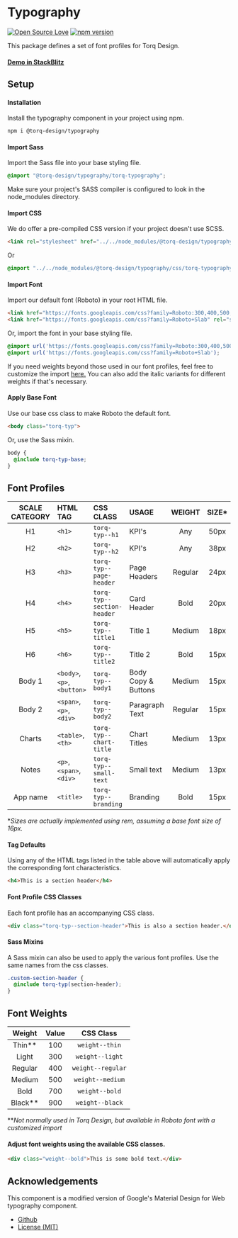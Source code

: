 # Typography

[![Open Source Love](https://badges.frapsoft.com/os/mit/mit.svg?v=102)](https://github.com/ellerbrock/open-source-badge/)
[![npm version](https://badge.fury.io/js/%40torq-design%2Ftypography.svg)](https://badge.fury.io/js/%40torq-design%2Ftypography)

This package defines a set of font profiles for Torq Design.


#### [Demo in StackBlitz](https://stackblitz.com/edit/torq-typography-demo)


## Setup

#### Installation
Install the typography component in your project using npm.

```bash
npm i @torq-design/typography
```

#### Import Sass

Import the Sass file into your base styling file.

```css
@import "@torq-design/typography/torq-typography";
```

Make sure your project's SASS compiler is configured to look in the node_modules directory.

#### Import CSS

We do offer a pre-compiled CSS version if your project doesn't use SCSS.

```html
<link rel="stylesheet" href="../../node_modules/@torq-design/typography/css/torq-typography.css">
```
Or 
```css
@import "../../node_modules/@torq-design/typography/css/torq-typography.css";
```

#### Import Font

Import our default font (Roboto) in your root HTML file.

```html
<link href="https://fonts.googleapis.com/css?family=Roboto:300,400,500,700" rel="stylesheet">
<link href="https://fonts.googleapis.com/css?family=Roboto+Slab" rel="stylesheet">
```

Or, import the font in your base styling file.

```css
@import url('https://fonts.googleapis.com/css?family=Roboto:300,400,500,700');
@import url('https://fonts.googleapis.com/css?family=Roboto+Slab');
```

If you need weights beyond those used in our font profiles, feel free to customize the import [here.](https://fonts.google.com/specimen/Roboto?selection.family=Roboto:300,400,500,700)
You can also add the italic variants for different weights if that's necessary.

#### Apply Base Font
Use our base css class to make Roboto the default font.
```html
<body class="torq-typ">
```
Or, use the Sass mixin.
```scss
body {
  @include torq-typ-base;
}
```

## Font Profiles
| SCALE CATEGORY | HTML TAG                    | CSS CLASS                    | USAGE               | WEIGHT  |SIZE\*|TRACKING\*|LINE HEIGHT\*| TYPEFACE\*    | 
| :------------: | :-------------------------  | :--------------------------  | :-----------------  | :-----: | :--: | :------: | :---------: | :-----------: |
| H1             | `<h1>`                      | `torq-typ--h1`               | KPI's               | Any     | 50px | 0        | 73px        | Roboto        |
| H2             | `<h2>`                      | `torq-typ--h2`               | KPI's               | Any     | 38px | 0        | 56px        | Roboto        |
| H3             | `<h3>`                      | `torq-typ--page-header`      | Page Headers        | Regular | 24px | 0        | 35px        | Roboto        |
| H4             | `<h4>`                      | `torq-typ--section-header`   | Card Header         | Bold    | 20px | Auto     | 29px        | Roboto        |
| H5             | `<h5>`                      | `torq-typ--title1`           | Title 1             | Medium  | 18px | Auto     | 27px        | Roboto        |
| H6             | `<h6>`                      | `torq-typ--title2`           | Title 2             | Bold    | 15px | Auto     | 26px        | Roboto        |
| Body 1         | `<body>`, `<p>`, `<button>` | `torq-typ--body1`            | Body Copy & Buttons | Medium  | 15px | Auto     | 26px        | Roboto        |
| Body 2         | `<span>`, `<p>`, `<div>`    | `torq-typ--body2`            | Paragraph Text      | Regular | 15px | Auto     | 26px        | Roboto        |
| Charts         | `<table>`, `<th>`           | `torq-typ--chart-title`      | Chart Titles        | Medium  | 13px | 0.13px   | 15px        | Roboto        |
| Notes          | `<p>`, `<span>`, `<div>`    | `torq-typ--small-text`       | Small text          | Medium  | 13px | 0.13px   | 15px        | Roboto        |
| App name       | `<title>`                   | `torq-typ--branding`         | Branding            | Bold    | 15px | Auto     | 20px        | Roboto Slab   |



\*_Sizes are actually implemented using rem, assuming a base font size of 16px._

#### Tag Defaults

Using any of the HTML tags listed in the table above will automatically apply the corresponding font characteristics.

```html
<h4>This is a section header</h4>
```

#### Font Profile CSS Classes

Each font profile has an accompanying CSS class.

```html
<div class="torq-typ--section-header">This is also a section header.</div>
```

#### Sass Mixins

A Sass mixin can also be used to apply the various font profiles. Use the same names from the css classes.
```scss
.custom-section-header {
  @include torq-typ(section-header);
}
```

## Font Weights


| Weight     | Value | CSS Class             |
| :--------: | :---: | :-------------------: |
| Thin\*\*   | 100   | `weight--thin`        |
| Light      | 300   | `weight--light`       |
| Regular    | 400   | `weight--regular`     |
| Medium     | 500   | `weight--medium`      |
| Bold       | 700   | `weight--bold`        |
| Black\*\*  | 900   | `weight--black`       |

\*\*_Not normally used in Torq Design, but available in Roboto font with a customized import_

#### Adjust font weights using the available CSS classes.

```html
<div class="weight--bold">This is some bold text.</div>
```

## Acknowledgements
This component is a modified version of Google's Material Design for Web typography component.

* [Github](https://github.com/material-components/material-components-web/tree/master/packages/mdc-typography)
* [License (MIT)](https://github.com/material-components/material-components-web/blob/master/LICENSE)